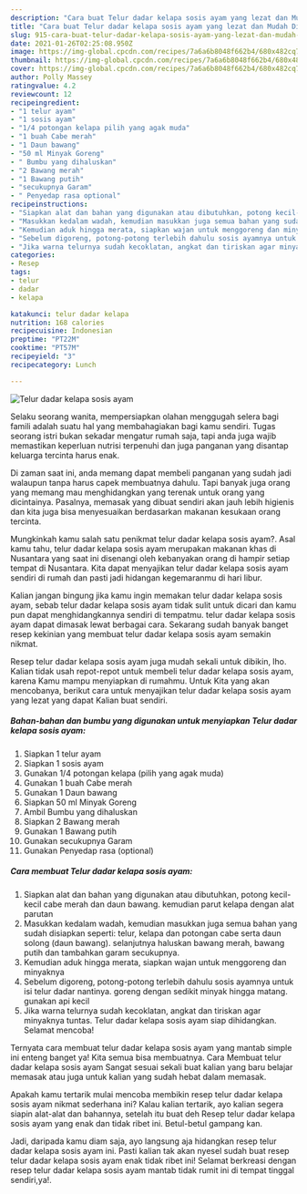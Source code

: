 ```yaml
---
description: "Cara buat Telur dadar kelapa sosis ayam yang lezat dan Mudah Dibuat"
title: "Cara buat Telur dadar kelapa sosis ayam yang lezat dan Mudah Dibuat"
slug: 915-cara-buat-telur-dadar-kelapa-sosis-ayam-yang-lezat-dan-mudah-dibuat
date: 2021-01-26T02:25:08.950Z
image: https://img-global.cpcdn.com/recipes/7a6a6b8048f662b4/680x482cq70/telur-dadar-kelapa-sosis-ayam-foto-resep-utama.jpg
thumbnail: https://img-global.cpcdn.com/recipes/7a6a6b8048f662b4/680x482cq70/telur-dadar-kelapa-sosis-ayam-foto-resep-utama.jpg
cover: https://img-global.cpcdn.com/recipes/7a6a6b8048f662b4/680x482cq70/telur-dadar-kelapa-sosis-ayam-foto-resep-utama.jpg
author: Polly Massey
ratingvalue: 4.2
reviewcount: 12
recipeingredient:
- "1 telur ayam"
- "1 sosis ayam"
- "1/4 potongan kelapa pilih yang agak muda"
- "1 buah Cabe merah"
- "1 Daun bawang"
- "50 ml Minyak Goreng"
- " Bumbu yang dihaluskan"
- "2 Bawang merah"
- "1 Bawang putih"
- "secukupnya Garam"
- " Penyedap rasa optional"
recipeinstructions:
- "Siapkan alat dan bahan yang digunakan atau dibutuhkan, potong kecil-kecil cabe merah dan daun bawang. kemudian parut kelapa dengan alat parutan"
- "Masukkan kedalam wadah, kemudian masukkan juga semua bahan yang sudah disiapkan seperti: telur, kelapa dan potongan cabe serta daun solong (daun bawang). selanjutnya haluskan bawang merah, bawang putih dan tambahkan garam secukupnya."
- "Kemudian aduk hingga merata, siapkan wajan untuk menggoreng dan minyaknya"
- "Sebelum digoreng, potong-potong terlebih dahulu sosis ayamnya untuk isi telur dadar nantinya. goreng dengan sedikit minyak hingga matang. gunakan api kecil"
- "Jika warna telurnya sudah kecoklatan, angkat dan tiriskan agar minyaknya tuntas. Telur dadar kelapa sosis ayam siap dihidangkan. Selamat mencoba!"
categories:
- Resep
tags:
- telur
- dadar
- kelapa

katakunci: telur dadar kelapa 
nutrition: 168 calories
recipecuisine: Indonesian
preptime: "PT22M"
cooktime: "PT57M"
recipeyield: "3"
recipecategory: Lunch

---
```



![Telur dadar kelapa sosis ayam](https://img-global.cpcdn.com/recipes/7a6a6b8048f662b4/680x482cq70/telur-dadar-kelapa-sosis-ayam-foto-resep-utama.jpg)

Selaku seorang wanita, mempersiapkan olahan menggugah selera bagi famili adalah suatu hal yang membahagiakan bagi kamu sendiri. Tugas seorang istri bukan sekadar mengatur rumah saja, tapi anda juga wajib memastikan keperluan nutrisi terpenuhi dan juga panganan yang disantap keluarga tercinta harus enak.

Di zaman  saat ini, anda memang dapat membeli panganan yang sudah jadi walaupun tanpa harus capek membuatnya dahulu. Tapi banyak juga orang yang memang mau menghidangkan yang terenak untuk orang yang dicintainya. Pasalnya, memasak yang dibuat sendiri akan jauh lebih higienis dan kita juga bisa menyesuaikan berdasarkan makanan kesukaan orang tercinta. 



Mungkinkah kamu salah satu penikmat telur dadar kelapa sosis ayam?. Asal kamu tahu, telur dadar kelapa sosis ayam merupakan makanan khas di Nusantara yang saat ini disenangi oleh kebanyakan orang di hampir setiap tempat di Nusantara. Kita dapat menyajikan telur dadar kelapa sosis ayam sendiri di rumah dan pasti jadi hidangan kegemaranmu di hari libur.

Kalian jangan bingung jika kamu ingin memakan telur dadar kelapa sosis ayam, sebab telur dadar kelapa sosis ayam tidak sulit untuk dicari dan kamu pun dapat menghidangkannya sendiri di tempatmu. telur dadar kelapa sosis ayam dapat dimasak lewat berbagai cara. Sekarang sudah banyak banget resep kekinian yang membuat telur dadar kelapa sosis ayam semakin nikmat.

Resep telur dadar kelapa sosis ayam juga mudah sekali untuk dibikin, lho. Kalian tidak usah repot-repot untuk membeli telur dadar kelapa sosis ayam, karena Kamu mampu menyiapkan di rumahmu. Untuk Kita yang akan mencobanya, berikut cara untuk menyajikan telur dadar kelapa sosis ayam yang lezat yang dapat Kalian buat sendiri.

<!--inarticleads1-->

##### Bahan-bahan dan bumbu yang digunakan untuk menyiapkan Telur dadar kelapa sosis ayam:

1. Siapkan 1 telur ayam
1. Siapkan 1 sosis ayam
1. Gunakan 1/4 potongan kelapa (pilih yang agak muda)
1. Gunakan 1 buah Cabe merah
1. Gunakan 1 Daun bawang
1. Siapkan 50 ml Minyak Goreng
1. Ambil  Bumbu yang dihaluskan
1. Siapkan 2 Bawang merah
1. Gunakan 1 Bawang putih
1. Gunakan secukupnya Garam
1. Gunakan  Penyedap rasa (optional)




<!--inarticleads2-->

##### Cara membuat Telur dadar kelapa sosis ayam:

1. Siapkan alat dan bahan yang digunakan atau dibutuhkan, potong kecil-kecil cabe merah dan daun bawang. kemudian parut kelapa dengan alat parutan
1. Masukkan kedalam wadah, kemudian masukkan juga semua bahan yang sudah disiapkan seperti: telur, kelapa dan potongan cabe serta daun solong (daun bawang). selanjutnya haluskan bawang merah, bawang putih dan tambahkan garam secukupnya.
1. Kemudian aduk hingga merata, siapkan wajan untuk menggoreng dan minyaknya
1. Sebelum digoreng, potong-potong terlebih dahulu sosis ayamnya untuk isi telur dadar nantinya. goreng dengan sedikit minyak hingga matang. gunakan api kecil
1. Jika warna telurnya sudah kecoklatan, angkat dan tiriskan agar minyaknya tuntas. Telur dadar kelapa sosis ayam siap dihidangkan. Selamat mencoba!




Ternyata cara membuat telur dadar kelapa sosis ayam yang mantab simple ini enteng banget ya! Kita semua bisa membuatnya. Cara Membuat telur dadar kelapa sosis ayam Sangat sesuai sekali buat kalian yang baru belajar memasak atau juga untuk kalian yang sudah hebat dalam memasak.

Apakah kamu tertarik mulai mencoba membikin resep telur dadar kelapa sosis ayam nikmat sederhana ini? Kalau kalian tertarik, ayo kalian segera siapin alat-alat dan bahannya, setelah itu buat deh Resep telur dadar kelapa sosis ayam yang enak dan tidak ribet ini. Betul-betul gampang kan. 

Jadi, daripada kamu diam saja, ayo langsung aja hidangkan resep telur dadar kelapa sosis ayam ini. Pasti kalian tak akan nyesel sudah buat resep telur dadar kelapa sosis ayam enak tidak ribet ini! Selamat berkreasi dengan resep telur dadar kelapa sosis ayam mantab tidak rumit ini di tempat tinggal sendiri,ya!.

